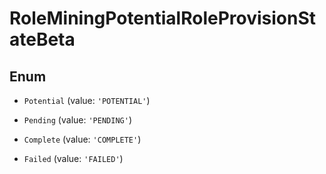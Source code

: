 # RoleMiningPotentialRoleProvisionStateBeta

## Enum


* `Potential` (value: `'POTENTIAL'`)

* `Pending` (value: `'PENDING'`)

* `Complete` (value: `'COMPLETE'`)

* `Failed` (value: `'FAILED'`)

